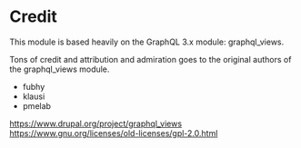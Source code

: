 # Credit

This module is based heavily on the GraphQL 3.x module: graphql_views.

Tons of credit and attribution and admiration goes to the original authors
of the graphql_views module.

- fubhy
- klausi
- pmelab

https://www.drupal.org/project/graphql_views
https://www.gnu.org/licenses/old-licenses/gpl-2.0.html
